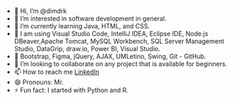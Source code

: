 - 👋 Hi, I’m @dimdrk
- 👀 I’m interested in software development in general.
- 🌱 I’m currently learning Java, HTML, and CSS.
- 🎷 I am using Visual Studio Code, IntelliJ IDEA, 
                 Eclipse IDE, Node.js DBeaver,Apache Tomcat, 
                 MySQL Workbench, SQL Server Management Studio, 
                 DataGrip, draw.io, Power BI, Visual Studio.
- 🔌 Bootstrap, Figma, jQuery, AJAX, UMLetino, Swing, Git - GitHub. 
- 💞️ I’m looking to collaborate on any project that is available for beginners.
- 📫 How to reach me [LinkedIn](https://www.linkedin.com/in/dimdrk/)
- 😄 Pronouns: Mr.
- ⚡ Fun fact: I started with Python and R.

<!---
dimdrk/dimdrk is a ✨ special ✨ repository because its `README.md` (this file) appears on your GitHub profile.
You can click the Preview link to take a look at your changes.
--->
